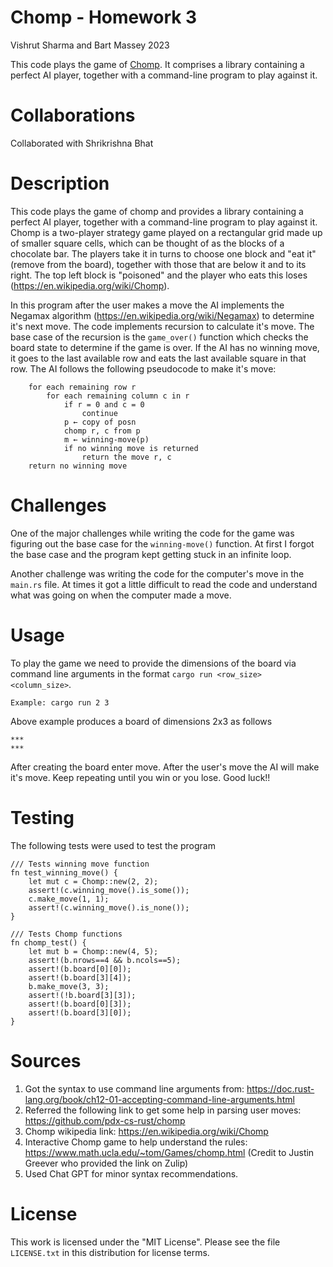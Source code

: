 # Chomp - Homework 3
Vishrut Sharma and Bart Massey 2023

This code plays the game of
[Chomp](https://en.wikipedia.org/wiki/Chomp).  It comprises
a library containing a perfect AI player, together with a
command-line program to play against it.

# Collaborations
Collaborated with Shrikrishna Bhat

# Description
This code plays the game of chomp and provides a library containing a perfect AI player, together with a command-line program to play against it. Chomp is a two-player strategy game played on a rectangular grid made up of smaller square cells, which can be thought of as the blocks of a chocolate bar. The players take it in turns to choose one block and "eat it" (remove from the board), together with those that are below it and to its right. The top left block is "poisoned" and the player who eats this loses (https://en.wikipedia.org/wiki/Chomp).

In this program after the user makes a move the AI implements the Negamax algorithm (https://en.wikipedia.org/wiki/Negamax) to determine it's next move. The code implements recursion to calculate it's move. The base case of the recursion is the ```game_over()``` function which checks the board state to determine if the game is over. If the AI has no winning move, it goes to the last available row and eats the last available square in that row. The AI follows the following pseudocode to make it's move:
    
``` winning-move(posn):
    for each remaining row r
        for each remaining column c in r
            if r = 0 and c = 0
                continue
            p ← copy of posn
            chomp r, c from p
            m ← winning-move(p)
            if no winning move is returned
                return the move r, c
    return no winning move
```

# Challenges
One of the major challenges while writing the code for the game was figuring out the base case for the ```winning-move()``` function. At first I forgot the base case and the program kept getting stuck in an infinite loop.

Another challenge was writing the code for the computer's move in the ```main.rs``` file. At times it got a little difficult to read the code and understand what was going on when the computer made a move.

# Usage
To play the game we need to provide the dimensions of the board via command line arguments in the format ```cargo run <row_size> <column_size>```.

    Example: cargo run 2 3

Above example produces a board of dimensions 2x3 as follows

    ***
    ***

After creating the board enter move. After the user's move the AI will make it's move. Keep repeating until you win or you lose. Good luck!!

# Testing
The following tests were used to test the program

```
/// Tests winning move function 
fn test_winning_move() {
    let mut c = Chomp::new(2, 2);
    assert!(c.winning_move().is_some());
    c.make_move(1, 1);
    assert!(c.winning_move().is_none());
}
```

```
/// Tests Chomp functions
fn chomp_test() {
    let mut b = Chomp::new(4, 5);
    assert!(b.nrows==4 && b.ncols==5);
    assert!(b.board[0][0]);
    assert!(b.board[3][4]);
    b.make_move(3, 3);
    assert!(!b.board[3][3]);
    assert!(b.board[0][3]);
    assert!(b.board[3][0]);
}
```

# Sources

1) Got the syntax to use command line arguments from: https://doc.rust-lang.org/book/ch12-01-accepting-command-line-arguments.html
2) Referred the following link to get some help in parsing user moves: https://github.com/pdx-cs-rust/chomp
3) Chomp wikipedia link: https://en.wikipedia.org/wiki/Chomp
4) Interactive Chomp game to help understand the rules: https://www.math.ucla.edu/~tom/Games/chomp.html (Credit to Justin Greever who provided the link on Zulip)
5) Used Chat GPT for minor syntax recommendations.

# License

This work is licensed under the "MIT License". Please see the file
`LICENSE.txt` in this distribution for license terms.
